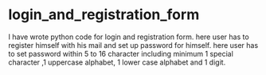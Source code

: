 # login_and_registration_form
I have wrote python code for login and registration form. here user has to register himself with his mail and set up password for himself. here user has to set password within 5 to 16 character including minimum 1 special character ,1 uppercase alphabet, 1 lower case alphabet and 1 digit. 
